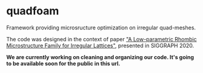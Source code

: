 # quadfoam
Framework providing microsructure optimization on irregular quad-meshes. 

The code was designed in the context of paper ["A Low-parametric Rhombic Microstructure Family for Irregular Lattices"](https://dl.acm.org/doi/abs/10.1145/3386569.3392451), presented in SIGGRAPH 2020.

**We are currently working on cleaning and organizing our code. It's going to be available soon for the public in this url.**
